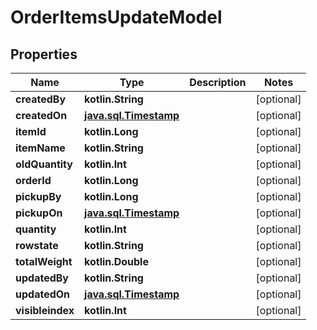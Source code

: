 
# OrderItemsUpdateModel

## Properties
Name | Type | Description | Notes
------------ | ------------- | ------------- | -------------
**createdBy** | **kotlin.String** |  |  [optional]
**createdOn** | [**java.sql.Timestamp**](java.sql.Timestamp.md) |  |  [optional]
**itemId** | **kotlin.Long** |  |  [optional]
**itemName** | **kotlin.String** |  |  [optional]
**oldQuantity** | **kotlin.Int** |  |  [optional]
**orderId** | **kotlin.Long** |  |  [optional]
**pickupBy** | **kotlin.Long** |  |  [optional]
**pickupOn** | [**java.sql.Timestamp**](java.sql.Timestamp.md) |  |  [optional]
**quantity** | **kotlin.Int** |  |  [optional]
**rowstate** | **kotlin.String** |  |  [optional]
**totalWeight** | **kotlin.Double** |  |  [optional]
**updatedBy** | **kotlin.String** |  |  [optional]
**updatedOn** | [**java.sql.Timestamp**](java.sql.Timestamp.md) |  |  [optional]
**visibleindex** | **kotlin.Int** |  |  [optional]



